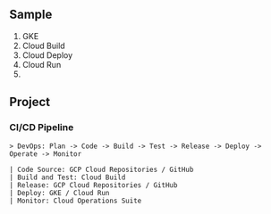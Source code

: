 ## Sample
1. GKE
2. Cloud Build
3. Cloud Deploy
4. Cloud Run
5. 

## Project

### CI/CD Pipeline
    > DevOps: Plan -> Code -> Build -> Test -> Release -> Deploy -> Operate -> Monitor

    | Code Source: GCP Cloud Repositories / GitHub
    | Build and Test: Cloud Build
    | Release: GCP Cloud Repositories / GitHub
    | Deploy: GKE / Cloud Run 
    | Monitor: Cloud Operations Suite
